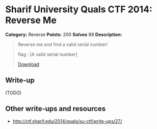 # Sharif University Quals CTF 2014: Reverse Me

**Category:** Reverse
**Points:** 200
**Solves** 89
**Description:**

> Reverse me and find a valid serial number!
>
> flag : [A valid serial number]
>
> [Download](ReverseMe.exe)

## Write-up

(TODO)

## Other write-ups and resources

* <http://ctf.sharif.edu/2014/quals/su-ctf/write-ups/27/>
